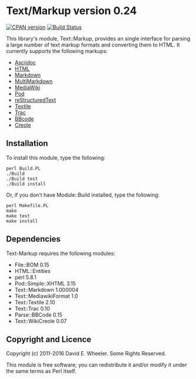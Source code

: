 Text/Markup version 0.24
========================

[![CPAN version](https://badge.fury.io/pl/Text-Markup.svg)](https://badge.fury.io/pl/Text-Markup)
[![Build Status](https://travis-ci.org/theory/text-markup.svg)](https://travis-ci.org/theory/text-markup)

This library's module, Text::Markup, provides an single interface for parsing
a large number of text markup formats and converting them to HTML. It
currently supports the following markups:

* [Asciidoc](http://www.methods.co.nz/asciidoc/)
* [HTML](http://whatwg.org/html)
* [Markdown](http://daringfireball.net/projects/markdown/)
* [MultiMarkdown](http://fletcherpenney.net/multimarkdown/)
* [MediaWiki](http://en.wikipedia.org/wiki/Help:Contents/Editing_Wikipedia)
* [Pod](http://search.cpan.org/perldoc?perlpod)
* [reStructuredText](http://docutils.sourceforge.net/docs/user/rst/quickref.html)
* [Textile](http://textism.com/tools/textile/)
* [Trac](http://trac.edgewall.org/wiki/WikiFormatting)
* [BBcode](http://www.bbcode.org/)
* [Creole](http://www.wikicreole.org/)

Installation
------------

To install this module, type the following:

    perl Build.PL
    ./Build
    ./Build test
    ./Build install

Or, if you don't have Module::Build installed, type the following:

    perl Makefile.PL
    make
    make test
    make install

Dependencies
------------

Text-Markup requires the following modules:

* File::BOM 0.15
* HTML::Entities
* perl 5.8.1
* Pod::Simple::XHTML 3.15
* Text::Markdown 1.000004
* Text::MediawikiFormat 1.0
* Text::Textile 2.10
* Text::Trac 0.10
* Parse::BBCode 0.15
* Text::WikiCreole 0.07

Copyright and Licence
---------------------

Copyright (c) 2011-2016 David E. Wheeler. Some Rights Reserved.

This module is free software; you can redistribute it and/or modify it under
the same terms as Perl itself.
